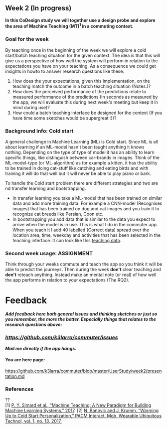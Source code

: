 ## Week 2 (In progress)
**In this CoDesign study we will together use a design probe and explore the area of Machine Teaching (MT)<sup>1</sup> in a commuting context.**

### Goal for the week
By teaching once in the beginning of the week we will explore a cold start/batch teaching situation for the given context. The idea is that this will give us a perspective of how well the system will perform in relation to the expectations you have on your teaching.
As a consequence we could get insights in howto to answer research questions like these:

1. How does the your expectations, given this implementation, on the teaching match the outcome in a batch teaching situation (Notes.)?
2. How does the perceived performance of the predictions relate to measured performance of the predictions (In seconds as measured by the app, we will evaluate this during next week's meeting but keep it in mind during use)?
3. How could a batch teaching interface be designed for the context (If you have time some sketches would be supergreat :))?

### Background info: Cold start
A general challenge in Machine Learning (ML) is Cold start.
Since ML is all about learning if an ML-model hasn't been taught anything it knows nothing. Depending on the type of type of model it has an ability to learn specific things, like distinguish between car-brands in images.
Think of the ML-model-type (or ML-algorithm) as for example a kitten, it has the ability to be trained in doing cat-stuff like catching and eating birds and with training it will do that well but it will never be able to play piano or bark.

To handle the Cold start problem there are different strategies and two are nd transfer learning and bootstrapping.
* In transfer learning you take a ML-model that has been trained on similar data and add more training data. For example a CNN-model (Recognises images) that has been trained on dog and cat images and you train it to recognize cat breeds like Persian, Coon etc.
* In bootstrapping you add data that is similar to the data you expect to arrive when the model is in use. This is what I do in the commuter app. When you teach it I add 40 labelled (Correct data) spread over the location area, time, weekday and activities that has been selected in the teaching interface. It can look like this [teaching data](https://github.com/k3larra/commuter/blob/master/UserStudy/week2/teach.csv).

### Second week usage: ASSIGNMENT
Think through your weeks commute and teach the app so you think it will be able to predict the journeys. Then during the week **don't** clear teaching and **don't** reteach anything. Instead make an mental note (or real) of how well the app performs in relation to your expectations (The RQ2).

# Feedback
***Add feedback here both general issues and thinking sketches or just so you remember, the more the better. Especially things that relates to the research questions above:***<br/>
### ***https://github.com/k3larra/commuter/issues*** <br/>

***Mail me directly if the app hangs.***


#### You are here page:
https://github.com/k3larra/commuter/blob/master/UserStudy/week2/presentation.md

### References
??<br/>
[1] [P. Y. Simard et al., “Machine Teaching: A New Paradigm for Building Machine Learning Systems,” 2017](https://arxiv.org/pdf/1707.06742v3.pdf).
[2] [N. Banovic and J. Krumm, “Warming Up to Cold Start Personalization,” PACM Interact. Mob. Wearable Ubiquitous Technol, vol. 1, no. 13, 2017.](Warming_Up.pdf)
